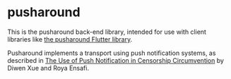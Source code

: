 # pusharound

This is the pusharound back-end library, intended for use with client libraries like [the pusharound Flutter library](https://github.com/getlantern/pusharound-flutter).

Pusharound implements a transport using push notification systems, as described in [The Use of Push Notification in Censorship Circumvention](https://www.petsymposium.org/foci/2023/foci-2023-0009.pdf) by Diwen Xue and Roya Ensafi.
